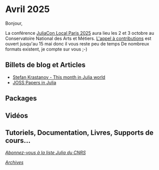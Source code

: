 # Avril 2025 

Bonjour,

La conférence [JuliaCon Local Paris 2025](https://juliacon.org/local/paris2025/) aura lieu les 2 et 3 octobre
au Conservatoire National des Arts et Métiers. 
[L'appel à contributions](https://pretalx.com/juliacon-local-paris-2025/) est ouvert jusqu'au 15 mai donc il vous reste peu de temps
De nombreux formats existent, je compte sur vous ;-)

## Billets de blog et Articles

- [Stefan Krastanov - This month in Julia world](https://discourse.julialang.org/c/community/news/66)
- [JOSS Papers in Julia](https://joss.theoj.org/papers/in/Julia)

## Packages

## Vidéos

## Tutoriels, Documentation, Livres, Supports de cours...

[*Abonnez-vous à la liste Julia du CNRS*](https://listes.services.cnrs.fr/wws/subscribe/julia)

[*Archives*](https://pnavaro.github.io/NouvellesJulia)
